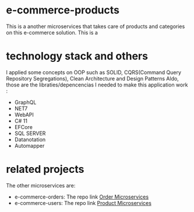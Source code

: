 # e-commerce-products
This is a another microservices that takes care of products and categories on this e-commerce solution. This is a 


# technology stack and others
I applied some concepts on OOP such as SOLID, CQRS(Command Query Repository Segregations), Clean Architecture and Design Patterns
Aldo, those are the libraties/depencencias I needed to make this application work :
* GraphQL
* NET7
* WebAPI
* C# 11
* EFCore
* SQL SERVER
* Datanotation
* Automapper

# related projects
The other microservices are:
* e-commerce-orders: The repo link [Order Microservices](https://github.com/jaimeyzv/e-commerce-orders)
* e-commerce-users: The repo link [Product Microservices](https://docs.microsoft.com/en-us/dotnet/core/whats-new/dotnet-5)
